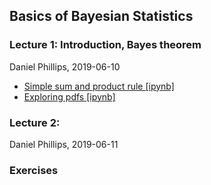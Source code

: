 ## Basics of Bayesian Statistics

### Lecture 1: Introduction, Bayes theorem
Daniel Phillips, 2019-06-10
* [Simple sum and product rule [ipynb]](https://github.com/NuclearTalent/Bayes2019/blob/master/topics/basics-of-bayesian-statistics/simple_sum_product_rule.ipynb)
* [Exploring pdfs [ipynb]](https://github.com/NuclearTalent/Bayes2019/blob/master/topics/basics-of-bayesian-statistics/Exploring_pdfs.ipynb)


### Lecture 2: 
Daniel Phillips, 2019-06-11

### Exercises
